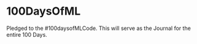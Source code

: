 # 100DaysOfML
Pledged to the #100daysofMLCode. This will serve as the Journal for the entire 100 Days.
